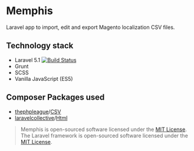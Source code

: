 # Memphis

Laravel app to import, edit and export Magento localization CSV files.

## Technology stack

* Laravel 5.1 [![Build Status](https://travis-ci.org/laravel/framework.svg)](https://travis-ci.org/laravel/framework)
* Grunt
* SCSS
* Vanilla JavaScript (ES5)

## Composer Packages used

* [thephpleague](https://github.com/thephpleague)/[CSV](https://github.com/thephpleague/csv)
* [laravelcollective](https://github.com/laravelcollective)/[Html](https://github.com/laravelcollective/html)


> Memphis is open-sourced software licensed under the [MIT License](http://opensource.org/licenses/MIT).
> The Laravel framework is open-sourced software licensed under the [MIT License](http://opensource.org/licenses/MIT).